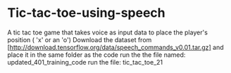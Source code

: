 # Tic-tac-toe-using-speech
A tic tac toe game that takes voice as input data to place the player's position ( 'x' or an 'o')
Download the dataset from [http://download.tensorflow.org/data/speech_commands_v0.01.tar.gz] and place it in the same folder as the code
run the the file named: updated_401_training_code
run the file: tic_tac_toe_21 
